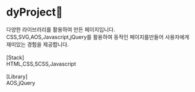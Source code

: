 # dyProject💜<br/>
다양한 라이브러리를 활용하여 만든 페이지입니다.<br/>
CSS,SVG,AOS,Javascript,jQuery를 활용하여 동적인 페이지를만들어 사용자에게 재미있는 경험을 제공합니다.<br/>
<br/>
[Stack]
<br/>
HTML,CSS,SCSS,Javascript
<br/>
<br/>
[Library]
<br/>
AOS,jQuery
